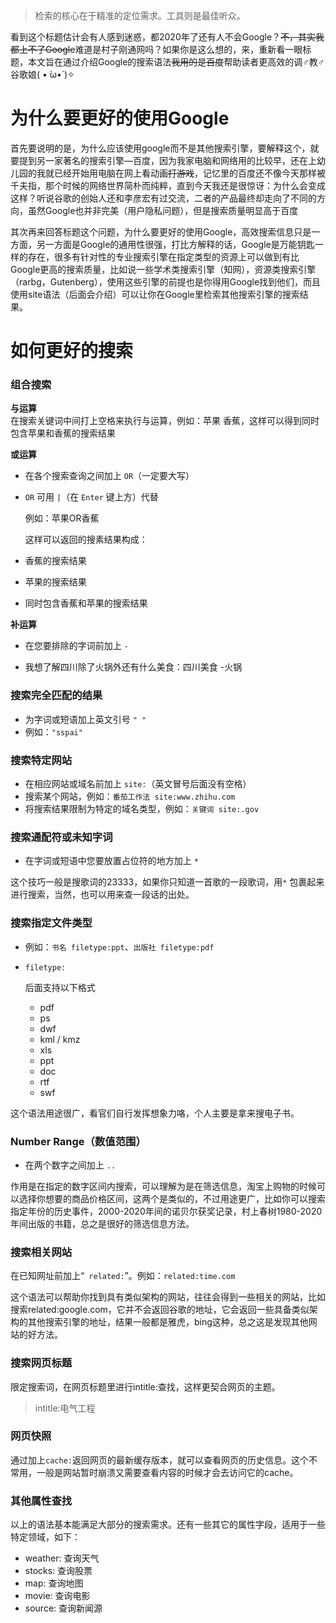 > 检索的核心在于精准的定位需求。工具则是最佳听众。  

看到这个标题估计会有人感到迷惑，都2020年了还有人不会Google？~~不，其实我都上不了Google~~难道是村子刚通网吗？如果你是这么想的，来，重新看一眼标题，本文旨在通过介绍Google的搜索语法~~我用的是百度~~帮助读者更高效的调♂教♂谷歌娘( • ̀ω•́ )✧

# 为什么要更好的使用Google

首先要说明的是，为什么应该使用google而不是其他搜索引擎，要解释这个，就要提到另一家著名的搜索引擎—百度，因为我家电脑和网络用的比较早，还在上幼儿园的我就已经开始用电脑在网上看动画~~打游戏~~，记忆里的百度还不像今天那样被千夫指，那个时候的网络世界简朴而纯粹，直到今天我还是很惊讶：为什么会变成这样？听说谷歌的创始人还和李彦宏有过交流，二者的产品最终却走向了不同的方向，虽然Google也并非完美（用户隐私问题），但是搜索质量明显高于百度

其次再来回答标题这个问题，为什么要更好的使用Google，高效搜索信息只是一方面，另一方面是Google的通用性很强，打比方解释的话，Google是万能钥匙一样的存在，很多有针对性的专业搜索引擎在指定类型的资源上可以做到有比Google更高的搜索质量，比如说一些学术类搜索引擎（知网），资源类搜索引擎（rarbg，Gutenberg），使用这些引擎的前提也是你得用Google找到他们，而且使用site语法（后面会介绍）可以让你在Google里检索其他搜索引擎的搜索结果。

# 如何更好的搜索

### 组合搜索

**与运算**  
在搜索关键词中间打上空格来执行与运算，例如：苹果 	香蕉，这样可以得到同时包含苹果和香蕉的搜索结果  

**或运算**

- 在各个搜索查询之间加上 `OR`（一定要大写）

- `OR` 可用 `|`（在 `Enter` 键上方）代替

  例如：苹果OR香蕉 

  这样可以返回的搜素结果构成：

- 香蕉的搜索结果
- 苹果的搜索结果
- 同时包含香蕉和苹果的搜索结果

**补运算**

* 在您要排除的字词前加上 `-`

- 我想了解四川除了火锅外还有什么美食：四川美食  -火锅   

### 搜索完全匹配的结果

- 为字词或短语加上英文引号 `" "`
- 例如：`"sspai"`

### 搜索特定网站

- 在相应网站或域名前加上 `site:`（英文冒号后面没有空格）
- 搜索某个网站，例如：`番茄工作法 site:www.zhihu.com`
- 将搜索结果限制为特定的域名类型，例如：`关键词 site:.gov`

### 搜索通配符或未知字词

- 在字词或短语中您要放置占位符的地方加上 `*`

这个技巧一般是搜歌词的23333，如果你只知道一首歌的一段歌词，用`*` 包裹起来进行搜索，当然，也可以用来查一段话的出处。

### **搜索指定文件类型**

- 例如：`书名 filetype:ppt`、`出版社 filetype:pdf`

- ```
  filetype:
  ```

  后面支持以下格式

  - pdf
  - ps
  - dwf
  - kml / kmz
  - xls
  - ppt
  - doc
  - rtf
  - swf

这个语法用途很广，看官们自行发挥想象力咯，个人主要是拿来搜电子书。

### **Number Range（数值范围）**

* 在两个数字之间加上 `..`

作用是在指定的数字区间内搜索，可以理解为是在筛选信息，淘宝上购物的时候可以选择你想要的商品价格区间，这两个是类似的，不过用途更广，比如你可以搜索指定年份的历史事件，2000-2020年间的诺贝尔获奖记录，村上春树1980-2020年间出版的书籍，总之是很好的筛选信息方法。

### 搜索相关网站

在已知网址前加上“` related:`”。例如：`related:time.com`

这个语法可以帮助你找到具有类似架构的网站，往往会得到一些相关的网站，比如搜索related:google.com，它并不会返回谷歌的地址，它会返回一些具备类似架构的其他搜索引擎的地址，结果一般都是雅虎，bing这种，总之这是发现其他网站的好方法。

### 搜索网页标题

限定搜索词，在网页标题里进行intitle:查找，这样更契合网页的主题。

> intitle:电气工程    

### 网页快照

通过加上`cache:`返回网页的最新缓存版本，就可以查看网页的历史信息。这个不常用，一般是网站暂时崩溃又需要查看内容的时候才会去访问它的cache。

### 其他属性查找

以上的语法基本能满足大部分的搜索需求。还有一些其它的属性字段，适用于一些特定领域，如下：

- weather: 查询天气
- stocks: 查询股票
- map: 查询地图
- movie: 查询电影
- source: 查询新闻源